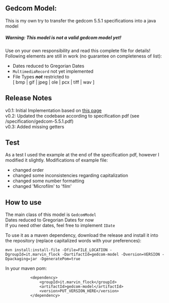 Gedcom Model:
-
This is my own try to transfer the gedcom 5.5.1 specifications into a java model  
##### Warning: This model is not a valid gedcom model yet!  
Use on your own responsibility and read this complete file for details!
Following elements are still in work (no guarantee on completeness of list): 
- Dates reduced to Gregorian Dates
- `MultimediaRecord` not yet implemented
- File Types **_not_** restricted to  
[ bmp | gif | jpeg | ole | pcx | tiff | wav ]
## Release Notes  

v0.1: Initial Implementation based on [this page](http://homepages.rootsweb.com/~pmcbride/gedcom/55gcch2.htm)  
v0.2: Updated the codebase according to specification pdf (see /specification/gedcom-5.5.1.pdf)  
v0.3: Added missing getters

## Test
As a test I used the example at the end of the specification pdf, however I modified it slightly.
Modifications of example file:  
- changed order
- changed some inconsistencies regarding capitalization
- changed some number formatting
- changed 'Microfilm' to 'film'

## How to use
The main class of this model is `GedcomModel`  
Dates reduced to Gregorian Dates for now  
If you need other dates, feel free to implement `IDate`

To use it as a maven dependency, download the release and
install it into the repository (replace capitalized words with your preferences):  
```
mvn install:install-file -Dfile=FILE_LOCATION -DgroupId=it.marvin_flock -DartifactId=gedcom-model -Dversion=VERSION -Dpackaging=jar -DgeneratePom=true
```
In your maven pom:
```        
           <dependency>
               <groupId>it.marvin_flock</groupId>
               <artifactId>gedcom-model</artifactId>
               <version>PUT_VERSION_HERE</version>
           </dependency>
```
